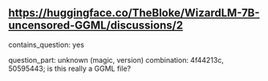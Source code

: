 ## https://huggingface.co/TheBloke/WizardLM-7B-uncensored-GGML/discussions/2

contains_question: yes

question_part: unknown (magic, version) combination: 4f44213c, 50595443; is this really a GGML file?